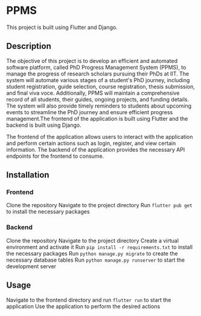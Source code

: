 # PPMS
This project is built using Flutter and Django.

## Description
The objective of this project is to develop an efficient and automated software platform, called PhD Progress Management System (PPMS), to manage the progress of research scholars pursuing their PhDs at IIT. The system will automate various stages of a student's PhD journey, including student registration, guide selection, course registration, thesis submission, and final viva voce. Additionally, PPMS will maintain a comprehensive record of all students, their guides, ongoing projects, and funding details. The system will also provide timely reminders to students about upcoming events to streamline the PhD journey and ensure efficient progress management.The frontend of the application is built using Flutter and the backend is built using Django.

The frontend of the application allows users to interact with the application and perform certain actions such as login, register, and view certain information. The backend of the application provides the necessary API endpoints for the frontend to consume.

## Installation
### Frontend
Clone the repository
Navigate to the project directory
Run ```flutter pub get``` to install the necessary packages
### Backend
Clone the repository
Navigate to the project directory
Create a virtual environment and activate it
Run ```pip install -r requirements.txt``` to install the necessary packages
Run ```python manage.py migrate``` to create the necessary database tables
Run ```python manage.py runserver``` to start the development server
## Usage
Navigate to the frontend directory and run ```flutter run``` to start the application
Use the application to perform the desired actions
